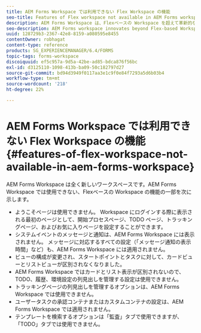 ```yaml
---
title: AEM Forms Workspace では利用できない Flex Workspace の機能
seo-title: Features of Flex workspace not available in AEM Forms workspace
description: AEM Forms Workspace は、Flexベースの Workspace を超えて革新的な機能を備えています。 機能と機能の違いについてお読みください。
seo-description: AEM Forms workspace innovates beyond Flex-based Workspace. Read about the differences in features and capabilities.
uuid: 128729b3-2367-42e8-8159-a080595e8455
contentOwner: robhagat
content-type: reference
products: SG_EXPERIENCEMANAGER/6.4/FORMS
topic-tags: forms-workspace
discoiquuid: ef5c957a-9d5a-42be-ad85-bdca876f56bc
exl-id: d3125110-1098-413b-ba09-50c182797d27
source-git-commit: bd94d3949f0117aa3e1c9f0e84f7293a5d6b03b4
workflow-type: tm+mt
source-wordcount: '218'
ht-degree: 22%

---
```


# AEM Forms Workspace では利用できない Flex Workspace の機能 {#features-of-flex-workspace-not-available-in-aem-forms-workspace}

AEM Forms Workspace は全く新しいワークスペースです。AEM Forms Workspace では使用できない、Flexベースの Workspace の機能の一部を次に示します。

* ようこそページは使用できません。 Workspace にログインする際に表示される最初のページとして、開始プロセスページ、TODO ページ、トラッキングページ、およびお気に入りページを設定することができます。
* システムイベントのメッセージと通知は、AEM Forms Workspace には表示されません。 メッセージに対応するすべての設定（「メッセージ通知の表示時間」など）も、AEM Forms Workspace には適用されません。
* ビューの構成が変更され、スタートポイントとタスクに対して、カードビューとリストビューが区別されなくなりました。
* AEM Forms Workspace ではカードとリスト表示が区別されないので、TODO、履歴、環境設定の列見出しを管理する設定は使用できません。
* トラッキングページの列見出しを管理するオプションは、AEM Forms Workspace では使用できません。
* ユーザータスクの承認コンテナまたはカスタムコンテナの設定は、AEM Forms Workspace では適用されません。
* テンプレートを検索するオプションは「監査」タブで使用できますが、「TODO」タブでは使用できません。
